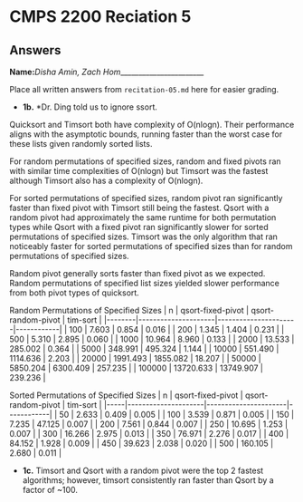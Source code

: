 # CMPS 2200 Reciation 5
## Answers

**Name:**_Disha Amin, Zach Hom________________________


Place all written answers from `recitation-05.md` here for easier grading.







- **1b.**
*Dr. Ding told us to ignore ssort. 

Quicksort and Timsort both have complexity of O(nlogn). Their performance  aligns with the asymptotic bounds, running faster than the worst case for these lists given randomly sorted lists. 

For random permutations of specified sizes, random and fixed pivots ran with similar time complexities of O(nlogn) but Timsort was the fastest although Timsort also has a complexity of O(nlogn). 

For sorted permutations of specified sizes, random pivot ran significantly faster than fixed pivot with Timsort still being the fastest. Qsort with a random pivot had approximately the same runtime for both permutation types while Qsort with a fixed pivot ran significantly slower for sorted permutations of specified sizes. Timsort was the only algorithm that ran noticeably faster for sorted permutations of specified sizes than for random permutations of specified sizes. 

Random pivot generally sorts faster than fixed pivot as we expected. Random permutations of specified list sizes yielded slower performance from both pivot types of quicksort.

Random Permutations of Specified Sizes
|      n |   qsort-fixed-pivot |   qsort-random-pivot |   tim-sort |
|--------|---------------------|----------------------|------------|
|    100 |               7.603 |                0.854 |      0.016 |
|    200 |               1.345 |                1.404 |      0.231 |
|    500 |               5.310 |                2.895 |      0.060 |
|   1000 |              10.964 |                8.960 |      0.133 |
|   2000 |              13.533 |              285.002 |      0.364 |
|   5000 |             348.991 |              495.324 |      1.144 |
|  10000 |             551.490 |             1114.636 |      2.203 |
|  20000 |            1991.493 |             1855.082 |     18.207 |
|  50000 |            5850.204 |             6300.409 |    257.235 |
| 100000 |           13720.633 |            13749.907 |    239.236 |

Sorted Permutations of Specified Sizes
|   n |   qsort-fixed-pivot |   qsort-random-pivot |   tim-sort |
|-----|---------------------|----------------------|------------|
|  50 |               2.633 |                0.409 |      0.005 |
| 100 |               3.539 |                0.871 |      0.005 |
| 150 |               7.235 |               47.125 |      0.007 |
| 200 |               7.561 |                0.844 |      0.007 |
| 250 |              10.695 |                1.253 |      0.007 |
| 300 |              16.266 |                2.975 |      0.013 |
| 350 |              76.971 |                2.276 |      0.017 |
| 400 |              84.152 |                1.928 |      0.009 |
| 450 |              39.623 |                2.038 |      0.020 |
| 500 |             160.105 |                2.680 |      0.011 |




- **1c.**
Timsort and Qsort with a random pivot were the top 2 fastest algorithms; however, timsort consistently ran faster than Qsort by a factor of ~100. 

